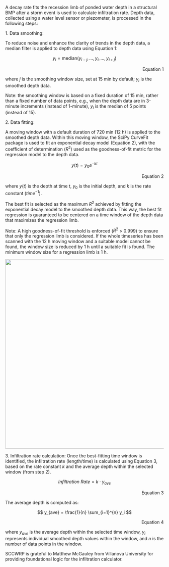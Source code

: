 A decay rate fits the recession limb of ponded water depth in a structural BMP after a storm event is used to calculate infiltration rate. Depth data, collected using a water level sensor or piezometer, is processed in the following steps:

1\. Data smoothing:

To reduce noise and enhance the clarity of trends in the depth data, a median filter is applied to depth data using Equation 1:

$$
y_i = \text{median}(y_{i-j}, \ldots, y_i, \ldots, y_{i+j})
$$

<div align="right"> 
Equation 1
</div>

where $j$ is the smoothing window size, set at 15 min by default; $y_i$ is the smoothed depth data. 

Note: the smoothing window is based on a fixed duration of 15 min, rather than a fixed number of data points, e.g., when the depth data are in 3-minute increments (instead of 1-minute), $y_i$ is the median of 5 points (instead of 15).

2\. Data fitting:

A moving window with a default duration of 720 min (12 h) is applied to the smoothed depth data. Within this moving window, the SciPy CurveFit package is used to fit an exponential decay model (Equation 2), with the coefficient of determination ($R^2$) used as the goodness-of-fit metric for the regression model to the depth data. 

$$
y(t) = y_0 e^{-kt}
$$

<div align="right"> 
Equation 2
</div>

where $y(t)$ is the depth at time t, $y_0$ is the initial depth, and $k$ is the rate constant ($time^{-1}$).

The best fit is selected as the maximum $R^2$ achieved by fitting the exponential decay model to the smoothed depth data. This way, the best fit regression is guaranteed to be centered on a time window of the depth data that maximizes the regression limb. 

Note: A high goodness-of-fit threshold is enforced ($R^2$ > 0.999) to ensure that only the regression limb is considered. If the whole timeseries has been scanned with the 12 h moving window and a suitable model cannot be found, the window size is reduced by 1 h until a suitable fit is found. The minimum window size for a regression limb is 1 h.


<p align="center">
  <img src="https://github.com/user-attachments/assets/86a6f365-ed3a-4f40-a553-d76a8a77e64b" width="600">

</p>

3\. Infiltration rate calculation: 
Once the best-fitting time window is identified, the infiltration rate (length/time) is calculated using Equation 3, based on the rate constant $k$ and the average depth within the selected window (from step 2).

$$Infiltration \ Rate = k \cdot y_{ave}$$  			

<div align="right"> 
Equation 3
</div>

The average depth is computed as:

$$
y_{ave} = \frac{1}{n} \sum_{i=1}^{n} y_i
$$	

<div align="right"> 
Equation 4
</div>

where $y_{ave}$ is the average depth within the selected time window, $y_i$ represents individual smoothed depth values within the window, and $n$ is the number of data points in the window.

SCCWRP is grateful to Matthew McGauley from Villanova University for providing
foundational logic for the infiltration calculator.
